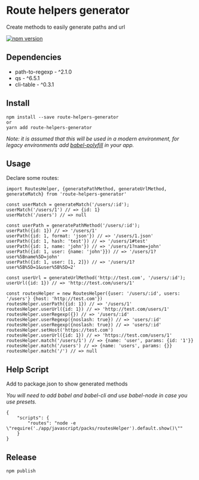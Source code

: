 # Route helpers generator

Create methods to easily generate paths and url

[![npm version](https://img.shields.io/npm/v/route-helpers.svg?style=flat-square)](https://www.npmjs.com/package/route-helpers-generator)

## Dependencies

* path-to-regexp - ^2.1.0
* qs - ^6.5.1
* cli-table - ^0.3.1

## Install

```
npm install --save route-helpers-generator
or 
yarn add route-helpers-generator
```

_Note: it is assumed that this will be used in a modern environment, for legacy environments add [babel-polyfill](https://babeljs.io/docs/usage/polyfill/) in your app._

## Usage

Declare some routes:


```
import RoutesHelper, {generatePathMethod, generateUrlMethod, generateMatch} from 'route-helpers-generator'

const userMatch = generateMatch('/users/:id');
userMatch('/users/1') // => {id: 1} 
userMatch('/users') // => null

const userPath = generatePathMethod('/users/:id');
userPath({id: 1}) // => '/users/1'
userPath({id: 1, format: 'json'}) // => '/users/1.json'
userPath({id: 1, hash: 'test'}) // => '/users/1#test'
userPath({id: 1, name: 'john'}) // => '/users/1?name=john'
userPath({id: 1, user: {name: 'john'}}) // => '/users/1?user%5Bname%5D=john'
userPath({id: 1, user: [1, 2]}) // => '/users/1?user%5B%5D=1&user%5B%5D=2'

const userUrl = generateUrlMethod('http://test.com', '/users/:id');
userUrl({id: 1}) // => 'http://test.com/users/1'

const routesHelper = new RoutesHelper({user: '/users/:id', users: '/users'} {host: 'http://test.com'})
routesHelper.userPath({id: 1}) // => '/users/1'
routesHelper.userUrl({id: 1}) // => 'http://test.com/users/1'
routesHelper.userRegexp({}) // => '/users/:id'
routesHelper.userRegexp({noslash: true}) // => 'users/:id'
routesHelper.userRegexp({noslash: true}) // => 'users/:id'
routesHelper.setHost('https://test.com')
routesHelper.userUrl({id: 1}) // => 'https://test.com/users/1'
routesHelper.match('/users/1') // => {name: 'user', params: {id: '1'}}
routesHelper.match('/users') // => {name: 'users', params: {}}
routesHelper.match('/') // => null
```

## Help Script

Add to package.json to show generated methods

_You will need to add babel and babel-cli and use babel-node in case you use presets._

```
{
    "scripts": {
        "routes": "node -e \"require('./app/javascript/packs/routesHelper').default.show()\""
    }
}
```

## Release

`npm publish`
